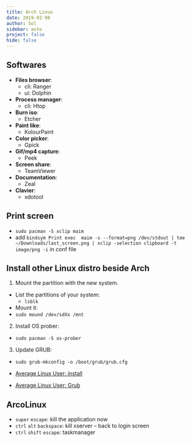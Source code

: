 ```yaml
---
title: Arch Linux
date: 2019-02-98
author: Sol
sidebar: auto
project: false
hide: false
---
```


## Softwares

* **Files browser**:
  * cli: Ranger
  * ui: Dolphin
* **Process manager**:
  * cli: Htop
* **Burn iso**:
  * Etcher
* **Paint like**:
  * KolourPaint
* **Color picker**:
  * Gpick
* **Gif/mp4 capture**:
  * Peek
* **Screen share**:
  * TeamViewer
* **Documentation**:
  * Zeal
* **Clavier**:
  * xdotool

## Print screen

* `sudo pacman -S xclip maim `
* add `bindsym Print exec  maim -s --format=png /dev/stdout | tee ~/Downloads/last_screen.png | xclip -selection clipboard -t image/png -i` in conf file


## Install other Linux distro beside Arch

1. Mount the partition with the new system.
  * List the partitions of your system:
    * `lsblk`
  * Mount it:
  * `sudo mound /dev/sdXx /mnt`
2. Install OS prober:
  * `sudo pacman -S os-prober`
3. Update GRUB:
  * `sudo grub-mkconfig -o /boot/grub/grub.cfg`

* [Average Linux User: install](https://www.youtube.com/watch?v=lOg_u5R0si4)
* [Average Linux User: Grub](https://www.youtube.com/watch?v=KU6QC8UDyoI)

## ArcoLinux

* `super` `escape`: kill the application now
* `ctrl` `alt` `backspace`: kill xserver – back to login screen
* `ctrl` `shift` `escape`: taskmanager

